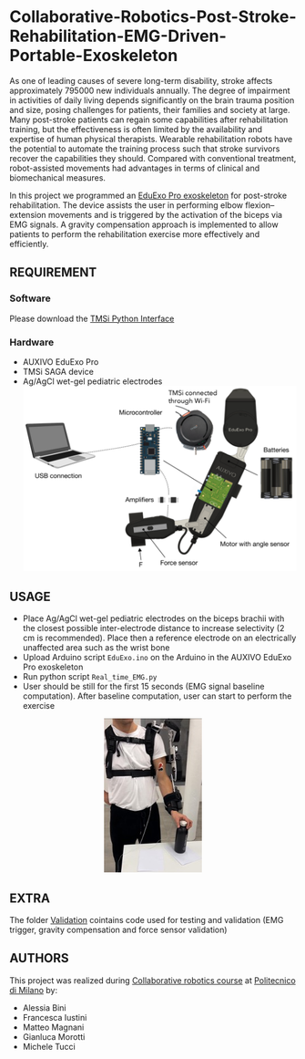 # Collaborative-Robotics-Post-Stroke-Rehabilitation-EMG-Driven-Portable-Exoskeleton

As one of leading causes of severe long-term disability, stroke affects approximately 795000 new individuals annually. The degree of impairment in activities of daily living depends significantly on the brain trauma position and size, posing challenges for patients, their families and society at large. Many post-stroke patients can regain some capabilities after rehabilitation training, but the effectiveness is often limited by the availability and expertise of human physical therapists. Wearable rehabilitation robots have the potential to automate the training process such that stroke survivors recover the capabilities they should. Compared with conventional treatment, robot-assisted movements had advantages in terms of clinical and biomechanical measures.

In this project we programmed an [EduExo Pro exoskeleton](https://www.auxivo.com/eduexo-pro) for post-stroke rehabilitation. The device assists the user in performing elbow flexion–extension movements and is triggered by the activation of the biceps via EMG signals. A gravity compensation approach is implemented to allow patients to perform the rehabilitation exercise more effectively and efficiently.

## REQUIREMENT

### Software
Please download the [TMSi Python Interface](https://gitlab.com/tmsi/tmsi-python-interface)
### Hardware
- AUXIVO EduExo Pro
- TMSi SAGA device 
- Ag/AgCl wet-gel pediatric electrodes
![Hardware](Hardware.png)

## USAGE

- Place Ag/AgCl wet-gel pediatric electrodes on the biceps brachii with the closest possible inter-electrode distance to increase selectivity (2 cm is recommended). Place then a reference electrode on an electrically unaffected area such as the wrist bone 
- Upload Arduino script ```EduExo.ino``` on the Arduino in the AUXIVO EduExo Pro exoskeleton
- Run python script ```Real_time_EMG.py``` 
- User should be still for the first 15 seconds (EMG signal baseline computation). After baseline computation, user can start to perform the exercise
<p align="center">
  <img src="Usage.jpg" alt="Usage" />
</p>

## EXTRA
The folder [Validation](Codes/Validation) cointains code used for testing and validation (EMG trigger, gravity compensation and force sensor validation) 

## AUTHORS

This project was realized during [Collaborative robotics course](https://onlineservices.polimi.it/manifesti/manifesti/controller/Main.do?EVN_DETTAGLIO_RIGA_MANIFESTO=evento&aa=2025&k_cf=225&k_corso_la=479&k_indir=DBI&codDescr=059411&lang=EN&semestre=1&idGruppo=5127&idRiga=320617&caricaOffertaInvisibile=false) at [Politecnico di Milano](https://www.polimi.it/) by:

- Alessia Bini 
- Francesca Iustini 
- Matteo Magnani 
- Gianluca Morotti 
- Michele Tucci 



